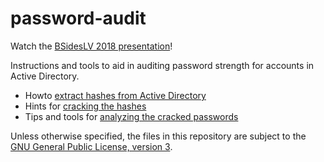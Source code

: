 # password-audit

Watch the [BSidesLV 2018 presentation](https://www.youtube.com/watch?v=DJ3l6ByvP2I)!

Instructions and tools to aid in auditing password strength for accounts in Active Directory.
- Howto [extract hashes from Active Directory](doc/extract-hashes.md)
- Hints for [cracking the hashes](doc/crack-hashes.md)
- Tips and tools for [analyzing the cracked passwords](doc/analyze-passwords.md)

Unless otherwise specified, the files in this repository are subject to the [GNU General Public License, version 3](LICENSE).
